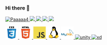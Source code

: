 ### Hi there 👋

<p align="left"> 
  <a href="https://github.com/Paaaaa4/paaaaa4">
    <img src="https://komarev.com/ghpvc/?username=Paaaaa4" alt="Paaaaa4" />
  </a>
  <a href="http://twitter.com/paaaaa_4">
    <img height="20" src="https://img.shields.io/twitter/follow/paaaaa_4?label=Twitter&logo=twitter&style=flat" />
  </a>
  <a href="https://github.com/Paaaaa4">
    <img height="20" src="https://img.shields.io/github/followers/paaaaa4?label=follow&logo=github&style=flat" />
  </a>
  <a href="https://qiita.com/Paaaaa4">
    <img height="20" src="https://qiita-badge.apiapi.app/s/Paaaaa4/posts.svg" />
  </a>
  <//qiita.com/Paaaaa4">
    <img height="20" src="https://qiita-badge.apiapi.app/s/Paaaaa4/contributions.svg" />
  </a>
</p>

  <p align="left"> <a href="https://www.w3schools.com/css/" target="_blank"> <img src="https://raw.githubusercontent.com/devicons/devicon/master/icons/css3/css3-original-wordmark.svg" alt="css3" width="40" height="40"/> </a> <a href="https://www.w3.org/html/" target="_blank"> <img src="https://raw.githubusercontent.com/devicons/devicon/master/icons/html5/html5-original-wordmark.svg" alt="html5" width="40" height="40"/> </a> <a href="https://developer.mozilla.org/en-US/docs/Web/JavaScript" target="_blank"> <img src="https://raw.githubusercontent.com/devicons/devicon/master/icons/javascript/javascript-original.svg" alt="javascript" width="40" height="40"/> </a> <a href="https://www.linux.org/" target="_blank"> <img src="https://raw.githubusercontent.com/devicons/devicon/master/icons/linux/linux-original.svg" alt="linux" width="40" height="40"/> </a> <a href="https://www.mysql.com/" target="_blank"> <img src="https://raw.githubusercontent.com/devicons/devicon/master/icons/mysql/mysql-original-wordmark.svg" alt="mysql" width="40" height="40"/> </a> <a href="https://unity.com/" target="_blank"> <img src="https://www.vectorlogo.zone/logos/unity3d/unity3d-icon.svg" alt="unity" width="40" height="40"/> </a> <a href="https://www.adobe.com/products/xd.html" target="_blank"> <img src="https://cdn.worldvectorlogo.com/logos/adobe-xd.svg" alt="xd" width="40" height="40"/> </a> </p>
